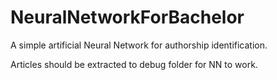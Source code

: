 # NeuralNetworkForBachelor

A simple artificial Neural Network for authorship identification.

Articles should be extracted to debug folder for NN to work.
